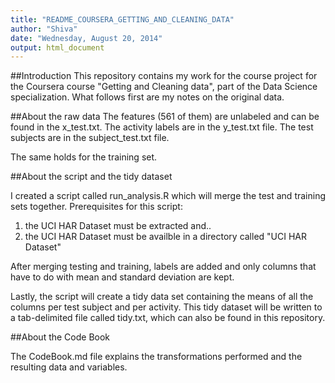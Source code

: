 ```yaml
---
title: "README_COURSERA_GETTING_AND_CLEANING_DATA"
author: "Shiva"
date: "Wednesday, August 20, 2014"
output: html_document
---
```


##Introduction
This repository contains my work for the course project for the Coursera course "Getting and Cleaning data", part of the Data Science specialization. What follows first are my notes on the original data.

##About the raw data
The features (561 of them) are unlabeled and can be found in the x_test.txt. The activity labels are in the y_test.txt file. The test subjects are in the subject_test.txt file.

The same holds for the training set.

##About the script and the tidy dataset

I created a script called run_analysis.R which will merge the test and training sets together. Prerequisites for this script:

  1.  the UCI HAR Dataset must be extracted and..
  2.  the UCI HAR Dataset must be availble in a directory called "UCI HAR Dataset"

After merging testing and training, labels are added and only columns that have to do with mean and standard deviation are kept.

Lastly, the script will create a tidy data set containing the means of all the columns per test subject and per activity. This tidy dataset will be written to a tab-delimited file called tidy.txt, which can also be found in this repository.

##About the Code Book

The CodeBook.md file explains the transformations performed and the resulting data and variables.
